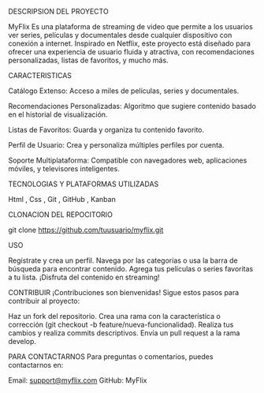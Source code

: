 DESCRIPSION DEL PROYECTO

MyFlix Es una plataforma de streaming de video que permite a los usuarios ver series, películas y documentales desde cualquier dispositivo con conexión a internet. Inspirado en Netflix, este proyecto está diseñado para ofrecer una experiencia de usuario fluida y atractiva, con recomendaciones personalizadas, listas de favoritos, y mucho más.

CARACTERISTICAS

Catálogo Extenso: Acceso a miles de películas, series y documentales.

Recomendaciones Personalizadas: Algoritmo que sugiere contenido basado en el historial de visualización.

Listas de Favoritos: Guarda y organiza tu contenido favorito.

Perfil de Usuario: Crea y personaliza múltiples perfiles por cuenta.

Soporte Multiplataforma: Compatible con navegadores web, aplicaciones móviles, y televisores inteligentes.

TECNOLOGIAS Y PLATAFORMAS UTILIZADAS

Html , Css , Git , GitHub , Kanban

CLONACION DEL REPOCITORIO

git clone https://github.com/tuusuario/myflix.git

USO

Regístrate y crea un perfil. Navega por las categorías o usa la barra de búsqueda para encontrar contenido. Agrega tus películas o series favoritas a tu lista. ¡Disfruta del contenido en streaming!

CONTRIBUIR ¡Contribuciones son bienvenidas! Sigue estos pasos para contribuir al proyecto:

Haz un fork del repositorio. Crea una rama con la característica o corrección (git checkout -b feature/nueva-funcionalidad). Realiza tus cambios y realiza commits descriptivos. Envía un pull request a la rama develop.

PARA CONTACTARNOS Para preguntas o comentarios, puedes contactarnos en:

Email: support@myflix.com GitHub: MyFlix
